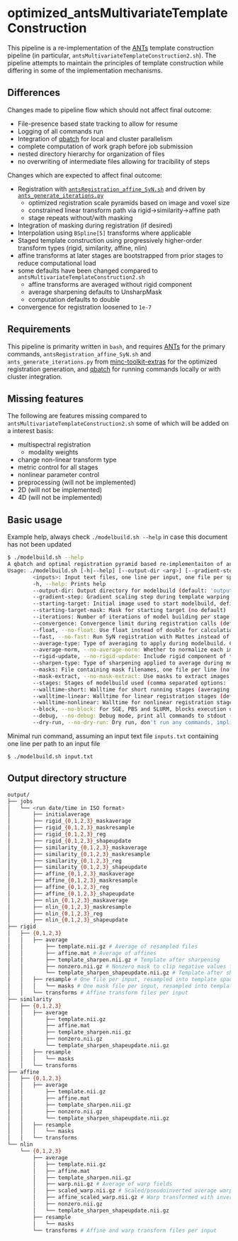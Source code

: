 # optimized_antsMultivariateTemplateConstruction
This pipeline is a re-implementation of the [ANTs](https://github.com/ANTsX/ANTs)
template construction pipeline (in particular, `antsMultivariateTemplateConstruction2.sh`).
The pipeline attempts to maintain the principles of template construction while
differing in some of the implementation mechanisms.

## Differences

Changes made to pipeline flow which should not affect final outcome:
- File-presence based state tracking to allow for resume
- Logging of all commands run
- Integration of [qbatch](https://github.com/pipitone/qbatch) for local and cluster
parallelism
- complete computation of work graph before job submission
- nested directory hierarchy for organization of files
- no overwriting of intermediate files allowing for tracibility of steps

Changes which are expected to affect final outcome:
- Registration with [`antsRegistration_affine_SyN.sh`](https://github.com/CoBrALab/minc-toolkit-extras/blob/master/antsRegistration_affine_SyN.sh)
and driven by [`ants_generate_iterations.py`](https://github.com/CoBrALab/minc-toolkit-extras/blob/master/ants_generate_iterations.py)
  - optimized registration scale pyramids based on image and voxel size
  - constrained linear transform path via rigid->similarity->affine path
  - stage repeats without/with masking
- Integration of masking during registration (if desired)
- Interpolation using `BSpline[5]` transforms where applicable
- Staged template construction using progressively higher-order transform types
(rigid, similarity, affine, nlin)
- affine transforms at later stages are bootstrapped from prior stages to reduce
computational load
- some defaults have been changed compared to `antsMultivariateTemplateConstruction2.sh`
  - affine transforms are averaged without rigid component
  - average sharpening defaults to UnsharpMask
  - computation defaults to double
- convergence for registration loosened to `1e-7`

## Requirements

This pipeline is primarity written in `bash`, and requires [ANTs](https://github.com/ANTsX/ANTs)
for the primary commands, `antsRegistration_affine_SyN.sh` and `ants_generate_iterations.py`
from [minc-toolkit-extras](https://github.com/CoBrALab/minc-toolkit-extras/) for the
optimized registration generation, and [qbatch](https://github.com/pipitone/qbatch)
for running commands locally or with cluster integration.

## Missing features

The following are features missing compared to `antsMultivariateTemplateConstruction2.sh`
some of which will be added on a interest basis:
- multispectral registration
  - modality weights
- change non-linear transform type
- metric control for all stages
- nonlinear parameter control
- preprocessing (will not be implemented)
- 2D (will not be implemented)
- 4D (will not be implemented)

## Basic usage

Example help, always check `./modelbuild.sh --help` in case this document has not
been updated
```bash
$ ./modelbuild.sh --help
A qbatch and optimal registration pyramid based re-implementaiton of antsMultivariateTemplateConstruction2.sh
Usage: ./modelbuild.sh [-h|--help] [--output-dir <arg>] [--gradient-step <arg>] [--starting-target <arg>] [--starting-target-mask <arg>] [--iterations <arg>] [--convergence <arg>] [--(no-)float] [--(no-)fast] [--average-type <AVERAGE>] [--(no-)average-norm] [--(no-)rigid-update] [--sharpen-type <SHARPEN>] [--masks <arg>] [--(no-)mask-extract] [--stages <arg>] [--walltime-short <arg>] [--walltime-linear <arg>] [--walltime-nonlinear <arg>] [--(no-)block] [--(no-)debug] [--(no-)dry-run] <inputs-1> [<inputs-2>] ... [<inputs-n>] ...
      	<inputs>: Input text files, one line per input, one file per spectra
      	-h, --help: Prints help
      	--output-dir: Output directory for modelbuild (default: 'output')
      	--gradient-step: Gradient scaling step during template warping (default: '0.25')
      	--starting-target: Initial image used to start modelbuild, defines orientation and voxel space, if 'none' an average all subjects is constructed as a starting target (default: 'none')
      	--starting-target-mask: Mask for starting target (no default)
      	--iterations: Number of iterations of model building per stage (default: '4')
      	--convergence: Convergence limit during registration calls (default: '1e-7')
      	--float, --no-float: Use float instead of double for calculations (reduce memory requirements) (off by default)
      	--fast, --no-fast: Run SyN registration with Mattes instead of CC (off by default)
      	--average-type: Type of averaging to apply during modelbuild. Can be one of: 'mean', 'median', 'trimmed_mean' and 'huber' (default: 'mean')
      	--average-norm, --no-average-norm: Whether to normalize each image by their mean before evaluating average. (off by default)
      	--rigid-update, --no-rigid-update: Include rigid component of transform when performing shape update on template (disable if template drifts in translation or orientation) (off by default)
      	--sharpen-type: Type of sharpening applied to average during modelbuild. Can be one of: 'none', 'laplacian' and 'unsharp' (default: 'unsharp')
      	--masks: File containing mask filenames, one file per line (no default)
      	--mask-extract, --no-mask-extract: Use masks to extract images before registration (off by default)
      	--stages: Stages of modelbuild used (comma separated options: 'rigid' 'similarity' 'affine' 'nlin' 'nlin-only') (default: 'rigid,similarity,affine,nlin')
      	--walltime-short: Walltime for short running stages (averaging, resampling) (default: '00:15:00')
      	--walltime-linear: Walltime for linear registration stages (default: '0:30:00')
      	--walltime-nonlinear: Walltime for nonlinear registration stages (default: '2:30:00')
      	--block, --no-block: For SGE, PBS and SLURM, blocks execution until jobs are finished. (off by default)
      	--debug, --no-debug: Debug mode, print all commands to stdout (off by default)
      	--dry-run, --no-dry-run: Dry run, don't run any commands, implies debug (off by default)
```

Minimal run command, assuming an input text file `inputs.txt` containing one line
per path to an input file
```
$ ./modelbuild.sh input.txt
```

## Output directory structure
```bash
output/
├── jobs
│   └── <run date/time in ISO format>
│       ├── initialaverage
│       ├── rigid_{0,1,2,3}_maskaverage
│       ├── rigid_{0,1,2,3}_maskresample
│       ├── rigid_{0,1,2,3}_reg
│       ├── rigid_{0,1,2,3}_shapeupdate
│       ├── similarity_{0,1,2,3}_maskaverage
│       ├── similarity_{0,1,2,3}_maskresample
│       ├── similarity_{0,1,2,3}_reg
│       ├── similarity_{0,1,2,3}_shapeupdate
│       ├── affine_{0,1,2,3}_maskaverage
│       ├── affine_{0,1,2,3}_maskresample
│       ├── affine_{0,1,2,3}_reg
│       ├── affine_{0,1,2,3}_shapeupdate
│       ├── nlin_{0,1,2,3}_maskaverage
│       ├── nlin_{0,1,2,3}_maskresample
│       ├── nlin_{0,1,2,3}_reg
│       ├── nlin_{0,1,2,3}_shapeupdate
├── rigid
│   ├── {0,1,2,3}
│   │   ├── average
│   │       ├── template.nii.gz # Average of resampled files
│   │       ├── affine.mat # Average of affines
│   │       ├── template_sharpen.nii.gz # Template after sharpening
│   │       ├── nonzero.nii.gz # Nonzero mask to clip negative values from BSpline[5]
│   │       └── template_sharpen_shapeupdate.nii.gz # Template after shape update
│   │   ├── resample # One file per input, resampled into template space
│   │   │   └── masks # One mask file per input, resampled into template space
│   │   └── transforms # Affine transform files per input
├── similarity
│   ├── {0,1,2,3}
│   │   ├── average
│   │       ├── template.nii.gz
│   │       ├── affine.mat
│   │       ├── template_sharpen.nii.gz
│   │       ├── nonzero.nii.gz
│   │       └── template_sharpen_shapeupdate.nii.gz
│   │   ├── resample
│   │   │   └── masks
│   │   └── transforms
├── affine
│   ├── {0,1,2,3}
│   │   ├── average
│   │       ├── template.nii.gz
│   │       ├── affine.mat
│   │       ├── template_sharpen.nii.gz
│   │       ├── nonzero.nii.gz
│   │       └── template_sharpen_shapeupdate.nii.gz
│   │   ├── resample
│   │   │   └── masks
│   │   └── transforms
└── nlin
    └── {0,1,2,3}
        ├── average
        │   ├── template.nii.gz
        │   ├── affine.mat
        │   ├── template_sharpen.nii.gz
        │   ├── warp.nii.gz # Average of warp fields
        │   ├── scaled_warp.nii.gz # Scaled/pseudoinverted average warp
        │   ├── affine_scaled_warp.nii.gz # Warp transformed with inverse affine
        │   ├── nonzero.nii.gz
        │   └── template_sharpen_shapeupdate.nii.gz
        ├── resample
        │   └── masks
        └── transforms # Affine and warp transform files per input
```
